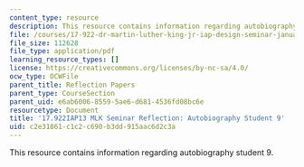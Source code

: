 ```yaml
---
content_type: resource
description: This resource contains information regarding autobiography student 9.
file: /courses/17-922-dr-martin-luther-king-jr-iap-design-seminar-january-iap-2013/c2e31861c1c2c690b3dd915aac6d2c3a_MIT17_922IAP13_RefPapr3K.pdf
file_size: 112628
file_type: application/pdf
learning_resource_types: []
license: https://creativecommons.org/licenses/by-nc-sa/4.0/
ocw_type: OCWFile
parent_title: Reflection Papers
parent_type: CourseSection
parent_uid: e6ab6006-8559-5ae6-d681-4536fd08bc6e
resourcetype: Document
title: '17.922IAP13 MLK Seminar Reflection: Autobiography Student 9'
uid: c2e31861-c1c2-c690-b3dd-915aac6d2c3a
---
```

This resource contains information regarding autobiography student 9.